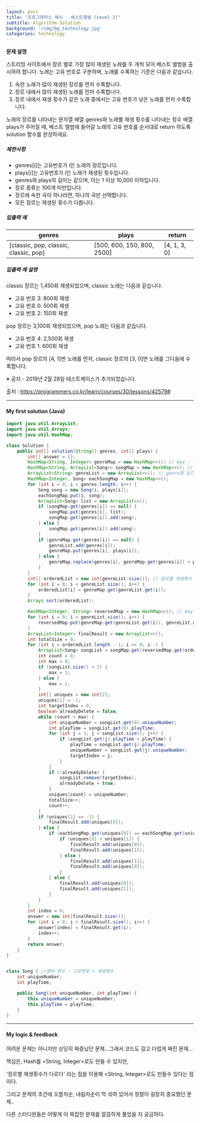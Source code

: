 ```yaml
---
layout: post
title: "프로그래머스 해시 - 베스트앨범 (Level 3)"
subtitle: Algorithm Solution
background: '/img/bg_technology.jpg'
categories: technology
---
```



**문제 설명**

스트리밍 사이트에서 장르 별로 가장 많이 재생된 노래를 두 개씩 모아 베스트 앨범을 출시하려 합니다. 노래는 고유 번호로 구분하며, 노래를 수록하는 기준은 다음과 같습니다.

1. 속한 노래가 많이 재생된 장르를 먼저 수록합니다.
2. 장르 내에서 많이 재생된 노래를 먼저 수록합니다.
3. 장르 내에서 재생 횟수가 같은 노래 중에서는 고유 번호가 낮은 노래를 먼저 수록합니다.

노래의 장르를 나타내는 문자열 배열 genres와 노래별 재생 횟수를 나타내는 정수 배열 plays가 주어질 때, 베스트 앨범에 들어갈 노래의 고유 번호를 순서대로 return 하도록 solution 함수를 완성하세요.

##### 제한사항

- genres[i]는 고유번호가 i인 노래의 장르입니다.
- plays[i]는 고유번호가 i인 노래가 재생된 횟수입니다.
- genres와 plays의 길이는 같으며, 이는 1 이상 10,000 이하입니다.
- 장르 종류는 100개 미만입니다.
- 장르에 속한 곡이 하나라면, 하나의 곡만 선택합니다.
- 모든 장르는 재생된 횟수가 다릅니다.

##### 입출력 예

| genres                                | plays                      | return       |
| ------------------------------------- | -------------------------- | ------------ |
| [classic, pop, classic, classic, pop] | [500, 600, 150, 800, 2500] | [4, 1, 3, 0] |

##### 입출력 예 설명

classic 장르는 1,450회 재생되었으며, classic 노래는 다음과 같습니다.

- 고유 번호 3: 800회 재생
- 고유 번호 0: 500회 재생
- 고유 번호 2: 150회 재생

pop 장르는 3,100회 재생되었으며, pop 노래는 다음과 같습니다.

- 고유 번호 4: 2,500회 재생
- 고유 번호 1: 600회 재생

따라서 pop 장르의 [4, 1]번 노래를 먼저, classic 장르의 [3, 0]번 노래를 그다음에 수록합니다.

※ 공지 - 2019년 2월 28일 테스트케이스가 추가되었습니다.





출처 : https://programmers.co.kr/learn/courses/30/lessons/42579#



---

#### My first solution (Java)

```java
import java.util.ArrayList;
import java.util.Arrays;
import java.util.HashMap;

class Solution {
    public int[] solution(String[] genres, int[] plays) {
        int[] answer = {};
        HashMap<String, Integer> genreMap = new HashMap<>(); // key : 장르명 / value : 총 재생횟수
        HashMap<String, ArrayList<Song>> songMap = new HashMap<>(); // key : 고유키 / value : Song객체 arrayList
        ArrayList<String> genreList = new ArrayList<>(); // genre명 담긴 list
        HashMap<Integer, Song> eachSongMap = new HashMap<>();
        for (int i = 0; i < genres.length; i++) {
            Song song = new Song(i, plays[i]);
            eachSongMap.put(i, song);
            ArrayList<Song> list = new ArrayList<>();
            if (songMap.get(genres[i]) == null) {
                songMap.put(genres[i], list);
                songMap.get(genres[i]).add(song);
            } else {
                songMap.get(genres[i]).add(song);
            }
            if (genreMap.get(genres[i]) == null) {
                genreList.add(genres[i]);
                genreMap.put(genres[i], plays[i]);
            } else {
                genreMap.replace(genres[i], genreMap.get(genres[i]) + plays[i]);
            }
        }
        int[] orderedList = new int[genreList.size()]; // 장르별 재생횟수 오름차순 정렬
        for (int i = 0; i < genreList.size(); i++) {
            orderedList[i] = genreMap.get(genreList.get(i));
        }
        Arrays.sort(orderedList);

        HashMap<Integer, String> reversedMap = new HashMap<>(); // key : 한 장르의 play 수 / value : 장르명
        for (int i = 0; i < genreList.size(); i++) {
            reversedMap.put(genreMap.get(genreList.get(i)), genreList.get(i));
        }
        ArrayList<Integer> finalResult = new ArrayList<>();
        int totalSize = 0;
        for (int i = orderedList.length - 1; i >= 0; i--) {
            ArrayList<Song> songList = songMap.get(reversedMap.get(orderedList[i]));
            int count = 0;
            int max = 0;
            if (songList.size() < 2) {
                max = 1;
            } else {
                max = 2;
            }
            int[] uniques = new int[2];
            uniques[1] = -1;
            int targetIndex = 0;
            boolean alreadyDelete = false;
            while (count < max) {
                int uniqueNumber = songList.get(0).uniqueNumber;
                int playTime = songList.get(0).playTime;
                for (int j = 1; j < songList.size(); j++) {
                    if (songList.get(j).playTime > playTime) {
                        playTime = songList.get(j).playTime;
                        uniqueNumber = songList.get(j).uniqueNumber;
                        targetIndex = j;
                    }
                }
                if (!alreadyDelete) {
                    songList.remove(targetIndex);
                    alreadyDelete = true;
                }
                uniques[count] = uniqueNumber;
                totalSize++;
                count++;
            }
            if (uniques[1] == -1) {
                finalResult.add(uniques[0]);
            } else {
                if (eachSongMap.get(uniques[0]) == eachSongMap.get(uniques[1])) {
                    if (uniques[0] < uniques[1]) {
                        finalResult.add(uniques[0]);
                        finalResult.add(uniques[1]);
                    } else {
                        finalResult.add(uniques[1]);
                        finalResult.add(uniques[0]);
                    }
                } else {
                    finalResult.add(uniques[0]);
                    finalResult.add(uniques[1]);
                }
            }
        }
        int index = 0;
        answer = new int[finalResult.size()];
        for (int i = 0; i < finalResult.size(); i++) {
            answer[index] = finalResult.get(i);
            index++;
        }
        return answer;
    }
}


class Song { //멤버 변수 : 고유번호 + 재생횟수
    int uniqueNumber;
    int playTime;

    public Song(int uniqueNumber, int playTime) {
        this.uniqueNumber = uniqueNumber;
        this.playTime = playTime;
    }
}
```

---

#### My logic & feedback

어려운 문제는 아니지만 상당히 짜증났던 문제...그래서 코드도 길고 더럽게 짜진 문제...

핵심은, Hash를 <String, Integer>로도 만들 수 있지만,

'장르별 재생횟수가 다르다' 라는 점을 이용해 <String, Integer>로도 만들수 있다는 점이다.

그리고 문제의 조건에 오름차순, 내림차순이 막 섞여 있어서 정렬이 굉장히 중요했던 문제..

다른 스터디원들은 어떻게 이 복잡한 문제를 깔끔하게 풀었을 지 궁금하다.